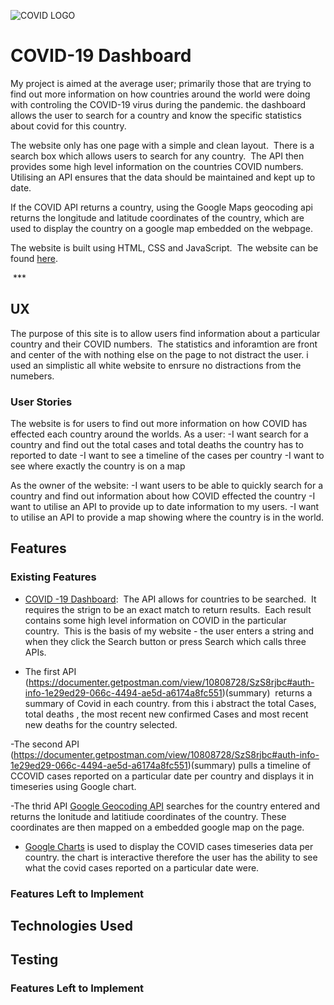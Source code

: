 ![COVID LOGO](assets/images/logo.png)

# COVID-19 Dashboard

My project is aimed at the average user; primarily those that are trying to find out more information on how countries around the world were doing with controling the COVID-19 virus during the pandemic. the dashboard allows the user to search for a country and know the specific statistics about covid for this country.

The website only has one page with a simple and clean layout.  There is a search box which allows users to search for any country.  The API then provides some high level information on the countries COVID numbers.  Utilising an API ensures that the data should be maintained and kept up to date.

If the COVID API returns a country, using the Google Maps geocoding api returns the longitude and latitude coordinates of the country, which are used to display the country on a google map embedded on the webpage. 

The website is built using HTML, CSS and JavaScript.  The website can be found [here]().

 ***

## UX
The purpose of this site is to allow users find information about a particular country and their COVID numbers.  The statistics and inforamtion are front and center of the with nothing else on the page to not distract the user. i used an simplistic all white website to enrsure no distractions from the numebers. 

### User Stories
The website is for users to find out more information on how COVID has effected each country around the worlds. As a user:
-I want search for a country and find out the total cases and total deaths the country has to reported to date
-I want to see a timeline of the cases per country
-I want to see where exactly the country is on a map 

As the owner of the website:
-I want users to be able to quickly search for a country and find out information about how COVID effected the country
-I want to utilise an API to provide up to date information to my users.
-I want to utilise an API to provide a map showing where the country is in the world.


## Features

### Existing Features
- [COVID -19 Dashboard]():  The API allows for countries to be searched.  It requires the strign to be an exact match to return results.  Each result contains some high level information on COVID in the particular country.  This is the basis of my website - the user enters a string and when they click the Search button or press Search which calls three APIs.


- The first API (https://documenter.getpostman.com/view/10808728/SzS8rjbc#auth-info-1e29ed29-066c-4494-ae5d-a6174a8fc551)(summary)  returns a summary of Covid in each country. from this i abstract the total Cases, total deaths , the most recent new confirmed Cases and most recent new deaths for the country selected. 

-The second API (https://documenter.getpostman.com/view/10808728/SzS8rjbc#auth-info-1e29ed29-066c-4494-ae5d-a6174a8fc551)(summary) pulls a timeline of CCOVID cases reported on a particular date per country and displays it in timeseries using Google chart. 

-The thrid API [Google Geocoding API](https://developers.google.com/maps/documentation/geocoding/overview) searches for the country entered and returns the lonitude and latitiude coordinates of the country. These coordinates are then mapped on a embedded google map on the page. 

- [Google Charts](https://developers.google.com/chart/interactive/docs/gallery/linechart) is used to display the COVID cases timeseries data per country. the chart is interactive therefore the user has the ability to see what the covid cases reported on a particular date were.

### Features Left to Implement


## Technologies Used


## Testing

### Features Left to Implement